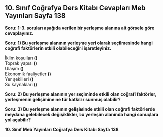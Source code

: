 ## 10. Sınıf Coğrafya Ders Kitabı Cevapları Meb Yayınları Sayfa 138

**Soru: 1-3. soruları aşağıda verilen bir yerleşme alanına ait görsele göre cevaplayınız.**

**Soru: 1) Bu yerleşme alanının yerleşme yeri olarak seçilmesinde hangi coğrafi faktörlerin etkili olabileceğini işaretleyiniz.**

İklim koşulları **()**  
 Toprak yapısı **()**  
 Ulaşım **()**  
 Ekonomik faaliyetler **()**  
 Yer şekilleri **()**  
 Su kaynakları **()**

**Soru: 2) Bu yerleşme alanının yer seçiminde etkili olan coğrafi faktörler, yerleşmenin gelişimine ne tür katkılar sunmuş olabilir?**

**Soru: 3) Bu yerleşme alanının gelişiminde etkili olan coğrafi faktörlerde meydana gelebilecek değişiklikler, bu yerleşim alanında hangi sonuçlara yol açabilir?**

**10. Sınıf Meb Yayınları Coğrafya Ders Kitabı Sayfa 138**